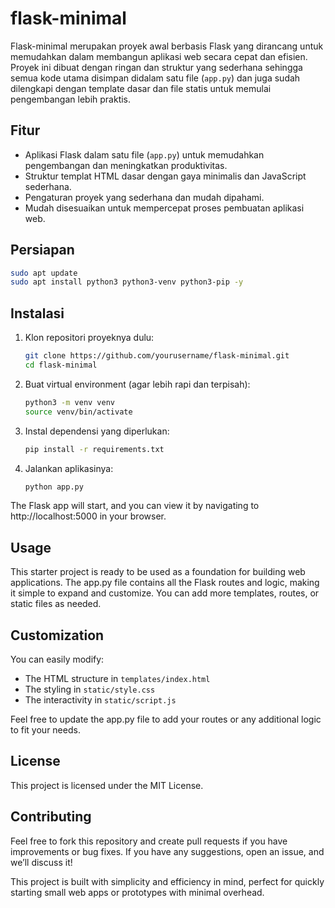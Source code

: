 # flask-minimal

Flask-minimal merupakan proyek awal berbasis Flask yang dirancang untuk memudahkan dalam membangun aplikasi web secara cepat dan efisien. Proyek ini dibuat dengan ringan dan struktur yang sederhana sehingga semua kode utama disimpan didalam satu file (`app.py`) dan juga sudah dilengkapi dengan template dasar dan file statis untuk memulai pengembangan lebih praktis.


## Fitur
- Aplikasi Flask dalam satu file (`app.py`) untuk memudahkan pengembangan dan meningkatkan produktivitas.
- Struktur templat HTML dasar dengan gaya minimalis dan JavaScript sederhana.
- Pengaturan proyek yang sederhana dan mudah dipahami.
- Mudah disesuaikan untuk mempercepat proses pembuatan aplikasi web.

## Persiapan
```bash
sudo apt update
sudo apt install python3 python3-venv python3-pip -y
```

## Instalasi

1. Klon repositori proyeknya dulu:
   ```bash
   git clone https://github.com/yourusername/flask-minimal.git
   cd flask-minimal
   ```

2. Buat virtual environment (agar lebih rapi dan terpisah):
   ```bash
   python3 -m venv venv
   source venv/bin/activate
   ```

3. Instal dependensi yang diperlukan:
   ```bash
   pip install -r requirements.txt
   ```

4. Jalankan aplikasinya:
   ```bash
   python app.py
   ```

The Flask app will start, and you can view it by navigating to http://localhost:5000 in your browser.

## Usage

This starter project is ready to be used as a foundation for building web applications. The app.py file contains all the Flask routes and logic, making it simple to expand and customize. You can add more templates, routes, or static files as needed.

## Customization
You can easily modify:

 - The HTML structure in `templates/index.html`
 - The styling in `static/style.css`
 - The interactivity in `static/script.js`

Feel free to update the app.py file to add your routes or any additional logic to fit your needs.

## License
This project is licensed under the MIT License.

## Contributing
Feel free to fork this repository and create pull requests if you have improvements or bug fixes. If you have any suggestions, open an issue, and we’ll discuss it!

This project is built with simplicity and efficiency in mind, perfect for quickly starting small web apps or prototypes with minimal overhead.
